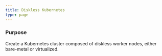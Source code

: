 ```yaml
---
title: Diskless Kubernetes
type: page
---
```


### Purpose

Create a Kubernetes cluster composed of diskless worker nodes, either bare-metal or virtualized.
